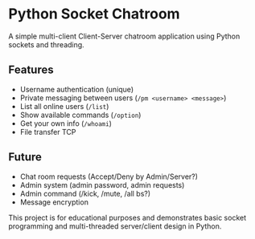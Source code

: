 # Python Socket Chatroom

A simple multi-client Client-Server chatroom application using Python sockets and threading.

## Features

- Username authentication (unique)
- Private messaging between users (`/pm <username> <message>`)
- List all online users (`/list`)
- Show available commands (`/option`)
- Get your own info (`/whoami`)
- File transfer TCP

## Future 
- Chat room requests (Accept/Deny by Admin/Server?) 
- Admin system (admin password, admin requests)
- Admin command (/kick, /mute, /all bs?)
- Message encryption

This project is for educational purposes and demonstrates basic socket programming and multi-threaded server/client design in Python.
